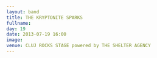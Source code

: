 ```yaml
---
layout: band
title: THE KRYPTONITE SPARKS
fullname: 
day: 19
date: 2013-07-19 16:00
image: 
venue: CLUJ ROCKS STAGE powered by THE SHELTER AGENCY
---
```



